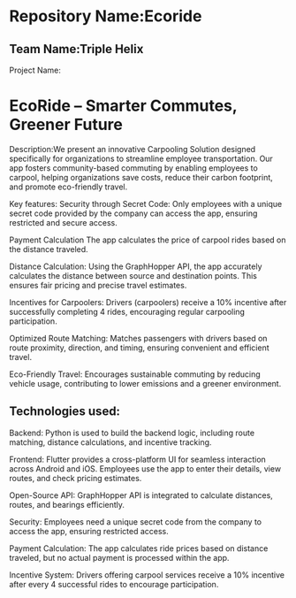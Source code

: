 <h1>Repository Name:Ecoride</h1>
<h2>Team Name:Triple Helix</h2>

Project Name:
<h1>EcoRide – Smarter Commutes, Greener Future</h1>

Description:We present an innovative Carpooling Solution designed specifically for organizations to streamline employee transportation. Our app fosters community-based commuting by enabling employees to carpool, helping organizations save costs, reduce their carbon footprint, and promote eco-friendly travel.


<bold>Key features:</bold>
Security through Secret Code:
Only employees with a unique secret code provided by the company can access the app, ensuring restricted and secure access.

Payment Calculation 
The app calculates the price of carpool rides based on the distance traveled.

Distance Calculation:
Using the GraphHopper API, the app accurately calculates the distance between source and destination points.
This ensures fair pricing and precise travel estimates.

Incentives for Carpoolers:
Drivers (carpoolers) receive a 10% incentive after successfully completing 4 rides, encouraging regular carpooling participation.

Optimized Route Matching:
Matches passengers with drivers based on route proximity, direction, and timing, ensuring convenient and efficient travel.

Eco-Friendly Travel:
Encourages sustainable commuting by reducing vehicle usage, contributing to lower emissions and a greener environment.



<h2>Technologies used:</h2>
Backend:
Python is used to build the backend logic, including route matching, distance calculations, and incentive tracking.

Frontend:
Flutter provides a cross-platform UI for seamless interaction across Android and iOS.
Employees use the app to enter their details, view routes, and check pricing estimates.

Open-Source API:
GraphHopper API is integrated to calculate distances, routes, and bearings efficiently.

Security:
Employees need a unique secret code from the company to access the app, ensuring restricted access.

Payment Calculation:
The app calculates ride prices based on distance traveled, but no actual payment is processed within the app.

Incentive System:
Drivers offering carpool services receive a 10% incentive after every 4 successful rides to encourage participation.
